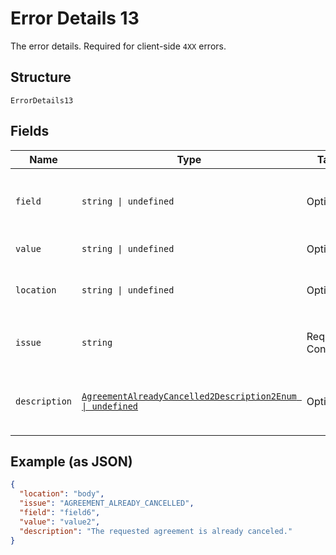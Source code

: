 
# Error Details 13

The error details. Required for client-side `4XX` errors.

## Structure

`ErrorDetails13`

## Fields

| Name | Type | Tags | Description |
|  --- | --- | --- | --- |
| `field` | `string \| undefined` | Optional | The field that caused the error. If this field is in the body, set this value to the field's JSON pointer value. Required for client-side errors. |
| `value` | `string \| undefined` | Optional | The value of the field that caused the error. |
| `location` | `string \| undefined` | Optional | The location of the field that caused the error. Value is `body`, `path`, or `query`.<br>**Default**: `'body'` |
| `issue` | `string` | Required, Constant | The unique, fine-grained application-level error code.<br>**Default**: `'AGREEMENT_ALREADY_CANCELLED'` |
| `description` | [`AgreementAlreadyCancelled2Description2Enum \| undefined`](../../doc/models/agreement-already-cancelled-2-description-2-enum.md) | Optional | The human-readable description for an issue. The description can change over the lifetime of an API, so clients must not depend on this value. |

## Example (as JSON)

```json
{
  "location": "body",
  "issue": "AGREEMENT_ALREADY_CANCELLED",
  "field": "field6",
  "value": "value2",
  "description": "The requested agreement is already canceled."
}
```

